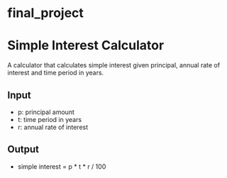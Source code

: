 # final_project
# Simple Interest Calculator

A calculator that calculates simple interest given principal, annual rate of interest and time period in years.

## Input
- p: principal amount
- t: time period in years
- r: annual rate of interest

## Output
- simple interest = p * t * r / 100
